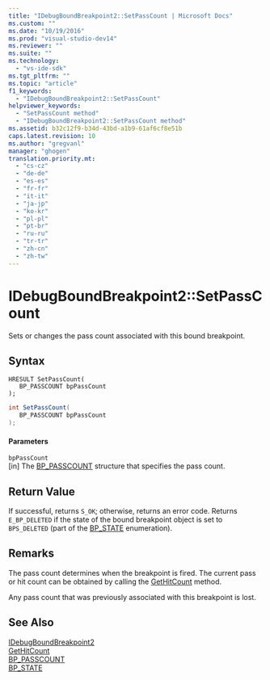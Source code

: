```yaml
---
title: "IDebugBoundBreakpoint2::SetPassCount | Microsoft Docs"
ms.custom: ""
ms.date: "10/19/2016"
ms.prod: "visual-studio-dev14"
ms.reviewer: ""
ms.suite: ""
ms.technology: 
  - "vs-ide-sdk"
ms.tgt_pltfrm: ""
ms.topic: "article"
f1_keywords: 
  - "IDebugBoundBreakpoint2::SetPassCount"
helpviewer_keywords: 
  - "SetPassCount method"
  - "IDebugBoundBreakpoint2::SetPassCount method"
ms.assetid: b32c12f9-b34d-43bd-a1b9-61af6cf8e51b
caps.latest.revision: 10
ms.author: "gregvanl"
manager: "ghogen"
translation.priority.mt: 
  - "cs-cz"
  - "de-de"
  - "es-es"
  - "fr-fr"
  - "it-it"
  - "ja-jp"
  - "ko-kr"
  - "pl-pl"
  - "pt-br"
  - "ru-ru"
  - "tr-tr"
  - "zh-cn"
  - "zh-tw"
---
```

# IDebugBoundBreakpoint2::SetPassCount
Sets or changes the pass count associated with this bound breakpoint.  
  
## Syntax  
  
```cpp#  
HRESULT SetPassCount(   
   BP_PASSCOUNT bpPassCount  
);  
```  
  
```c#  
int SetPassCount(   
   BP_PASSCOUNT bpPassCount  
);  
```  
  
#### Parameters  
 `bpPassCount`  
 [in] The [BP_PASSCOUNT](../extensibility-debugger-reference/bp_passcount.md) structure that specifies the pass count.  
  
## Return Value  
 If successful, returns `S_OK`; otherwise, returns an error code. Returns `E_BP_DELETED` if the state of the bound breakpoint object is set to `BPS_DELETED` (part of the [BP_STATE](../extensibility-debugger-reference/bp_state.md) enumeration).  
  
## Remarks  
 The pass count determines when the breakpoint is fired. The current pass or hit count can be obtained by calling the [GetHitCount](../extensibility-debugger-reference/idebugboundbreakpoint2--gethitcount.md) method.  
  
 Any pass count that was previously associated with this breakpoint is lost.  
  
## See Also  
 [IDebugBoundBreakpoint2](../extensibility-debugger-reference/idebugboundbreakpoint2.md)   
 [GetHitCount](../extensibility-debugger-reference/idebugboundbreakpoint2--gethitcount.md)   
 [BP_PASSCOUNT](../extensibility-debugger-reference/bp_passcount.md)   
 [BP_STATE](../extensibility-debugger-reference/bp_state.md)